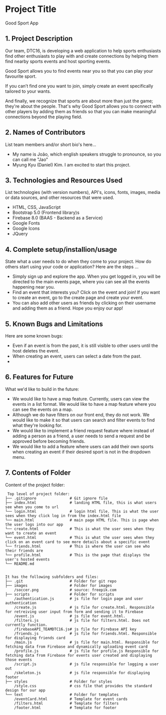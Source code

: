 # Project Title
Good Sport App

## 1. Project Description
Our team, DTC16, is developing a web application to help sports enthusiasts find other enthusiasts to play with and create connections by helping them find nearby sports events and host sporting events.

Good Sport allows you to find events near you so that you can play your favourite sport. 

If you can’t find one you want to join, simply create an event specifically tailored to your wants.

And finally,  we recognize that sports are about more than just the game; they're about the people. That's why Good Sport allows you to connect with other players by adding them as friends so that you can make meaningful connections beyond the playing field.

## 2. Names of Contributors
List team members and/or short bio's here... 
* My name is João, which english speakers struggle to pronounce, so you can call me "Jao"
* Myung Kyu (Daniel) Kim. I am excited to start this project.

	
## 3. Technologies and Resources Used
List technologies (with version numbers), API's, icons, fonts, images, media or data sources, and other resources that were used.
* HTML, CSS, JavaScript
* Bootstrap 5.0 (Frontend library)s
* Firebase 8.0 (BAAS - Backend as a Service)
* Google Fonts
* Google Icons
* JQuery

## 4. Complete setup/installion/usage
State what a user needs to do when they come to your project.  How do others start using your code or application?
Here are the steps ...
* Simply sign up and explore the app. When you get logged in, you will be directed to the main events page, where you can see all the events happening near you. 
* Find an event that interests you? Click on the event and join! If you want to create an event, go to the create page and create your event.
* You can also add other users as friends by clicking on their username and adding them as a friend. Hope you enjoy our app!

## 5. Known Bugs and Limitations
Here are some known bugs:
* Even if an event is from the past, it is still visible to other users until the host deletes the event. 
* When creating an event, users can select a date from the past.
* 

## 6. Features for Future
What we'd like to build in the future:
* We would like to have a map feature. Currently, users can view the events in a list format. We would like to have a map feature where you can see the events on a map.
* Although we do have filters on our front end, they do not work. We would like to make it so that users can search and filter events to find what they're looking for. 
* We would like to implement a friend request feature where instead of adding a person as a friend, a user needs to send a request and be approved before becoming friends.
* We would like to add a feature where users can add their own sports when creating an event if their desired sport is not in the dropdown menu.
	
## 7. Contents of Folder
Content of the project folder:

```
 Top level of project folder: 
├── .gitignore               # Git ignore file
├── index.html               # landing HTML file, this is what users see when you come to url
└── login.html               # login html file. This is what the user sees when they click log in from the index.html file
└── main.html                # main page HTML file. This is page when the user logs into our app
└── create.html              # This is what the user sees when they want to create an event
└── event.html               # This is what the user sees when they click on an event card to see more details about a specific event
└── friends.html             # This is where the user can see who their friends are
└── profile.html             # This is the page that displays the user's hosted events
└── README.md


It has the following subfolders and files:
├── .git                     # Folder for git repo
├── images                   # Folder for images
    /soccer.png              # source: freepik.com
├── scripts                  # Folder for scripts
    /authentication.js       # js file for login page and user authentication
    /create.js               # js file for create.html. Responsible for retreiving user input from form and sending it to Firebase
    /event.js                # js file for event.html. 
    /filters.js              # js file for filters.html. Does not currently function.
    /firebaseAPI_TEAMDTC16.js# js file for Firebase API key
    /friends.js              # js file for friends.html. Responsible for displaying friends card
    /main.js                 # js file for main.html. Responsible for fetching data from Firebase and dynamically uploading event card
    /profile.js              # js file for profile.js Responsible for fetching data from Firebase for events user created and displaying those events
    /script.js               # js file responsible for logging a user out
    /skeleton.js             # js file responsible for displaying footer
├── styles                   # Folder for styles
    /style.css               # css file that provides the standard design for our app
└── text                     # Folder for templates
    /eventCard.html          # Template for event cards
    /filters.html            # Template for filters
    /footer.html             # Template for footer
```


